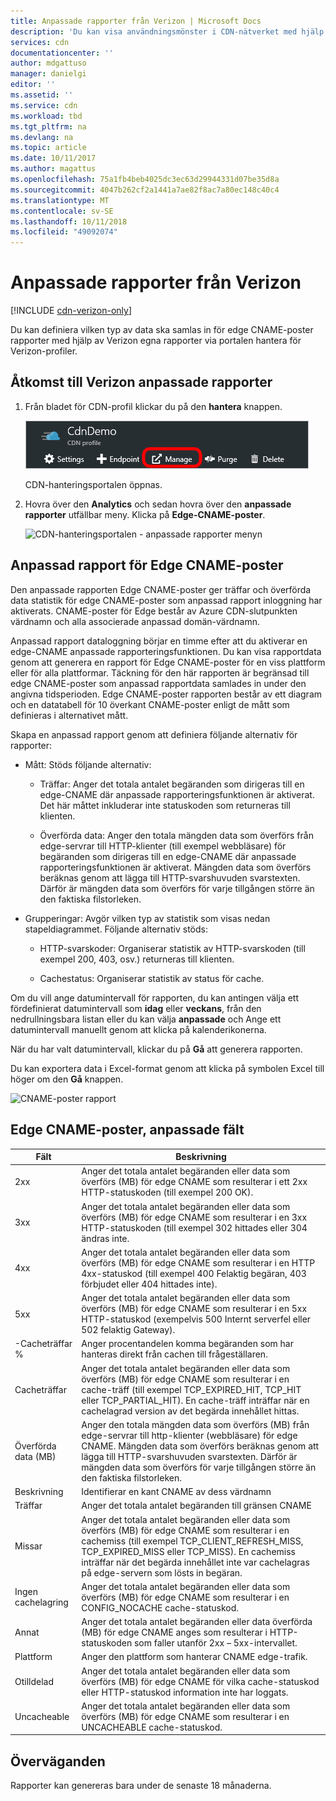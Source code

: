 ```yaml
---
title: Anpassade rapporter från Verizon | Microsoft Docs
description: 'Du kan visa användningsmönster i CDN-nätverket med hjälp av följande rapporter: bandbredd, överförda Data, träffar, cachelagring, Cache träffar förhållande, IPV4/IPv6-Data överförs.'
services: cdn
documentationcenter: ''
author: mdgattuso
manager: danielgi
editor: ''
ms.assetid: ''
ms.service: cdn
ms.workload: tbd
ms.tgt_pltfrm: na
ms.devlang: na
ms.topic: article
ms.date: 10/11/2017
ms.author: magattus
ms.openlocfilehash: 75a1fb4beb4025dc3ec63d29944331d07be35d8a
ms.sourcegitcommit: 4047b262cf2a1441a7ae82f8ac7a80ec148c40c4
ms.translationtype: MT
ms.contentlocale: sv-SE
ms.lasthandoff: 10/11/2018
ms.locfileid: "49092074"
---
```

# <a name="custom-reports-from-verizon"></a>Anpassade rapporter från Verizon

[!INCLUDE [cdn-verizon-only](../../includes/cdn-verizon-only.md)]

Du kan definiera vilken typ av data ska samlas in för edge CNAME-poster rapporter med hjälp av Verizon egna rapporter via portalen hantera för Verizon-profiler.


## <a name="accessing-verizon-custom-reports"></a>Åtkomst till Verizon anpassade rapporter
1. Från bladet för CDN-profil klickar du på den **hantera** knappen.
   
    ![Knappen för CDN-profil hantera](./media/cdn-reports/cdn-manage-btn.png)
   
    CDN-hanteringsportalen öppnas.
2. Hovra över den **Analytics** och sedan hovra över den **anpassade rapporter** utfällbar meny. Klicka på **Edge-CNAME-poster**.
   
    ![CDN-hanteringsportalen - anpassade rapporter menyn](./media/cdn-reports/cdn-custom-reports.png)

## <a name="edge-cnames-custom-report"></a>Anpassad rapport för Edge CNAME-poster
Den anpassade rapporten Edge CNAME-poster ger träffar och överförda data statistik för edge CNAME-poster som anpassad rapport inloggning har aktiverats. CNAME-poster för Edge består av Azure CDN-slutpunkten värdnamn och alla associerade anpassad domän-värdnamn. 

Anpassad rapport dataloggning börjar en timme efter att du aktiverar en edge-CNAME anpassade rapporteringsfunktionen. Du kan visa rapportdata genom att generera en rapport för Edge CNAME-poster för en viss plattform eller för alla plattformar. Täckning för den här rapporten är begränsad till edge CNAME-poster som anpassad rapportdata samlades in under den angivna tidsperioden. Edge CNAME-poster rapporten består av ett diagram och en datatabell för 10 överkant CNAME-poster enligt de mått som definieras i alternativet mått. 

Skapa en anpassad rapport genom att definiera följande alternativ för rapporter:

- Mått: Stöds följande alternativ:

   - Träffar: Anger det totala antalet begäranden som dirigeras till en edge-CNAME där anpassade rapporteringsfunktionen är aktiverat. Det här måttet inkluderar inte statuskoden som returneras till klienten.

   - Överförda data: Anger den totala mängden data som överförs från edge-servrar till HTTP-klienter (till exempel webbläsare) för begäranden som dirigeras till en edge-CNAME där anpassade rapporteringsfunktionen är aktiverat. Mängden data som överförs beräknas genom att lägga till HTTP-svarshuvuden svarstexten. Därför är mängden data som överförs för varje tillgången större än den faktiska filstorleken.

- Grupperingar: Avgör vilken typ av statistik som visas nedan stapeldiagrammet. Följande alternativ stöds:

   - HTTP-svarskoder: Organiserar statistik av HTTP-svarskoden (till exempel 200, 403, osv.) returneras till klienten. 

   - Cachestatus: Organiserar statistik av status för cache.


Om du vill ange datumintervall för rapporten, du kan antingen välja ett fördefinierat datumintervall som **idag** eller **veckans**, från den nedrullningsbara listan eller du kan välja **anpassade** och Ange ett datumintervall manuellt genom att klicka på kalenderikonerna. 

När du har valt datumintervall, klickar du på **Gå** att generera rapporten.

Du kan exportera data i Excel-format genom att klicka på symbolen Excel till höger om den **Gå** knappen.

![CNAME-poster rapport](./media/cdn-reports/cdn-cnames-report.png)

## <a name="edge-cnames-custom-report-fields"></a>Edge CNAME-poster, anpassade fält

| Fält                     | Beskrivning   |
|---------------------------|---------------|
| 2xx                       | Anger det totala antalet begäranden eller data som överförs (MB) för edge CNAME som resulterar i ett 2xx HTTP-statuskoden (till exempel 200 OK). |
| 3xx                       | Anger det totala antalet begäranden eller data som överförs (MB) för edge CNAME som resulterar i en 3xx HTTP-statuskoden (till exempel 302 hittades eller 304 ändras inte. |
| 4xx                       | Anger det totala antalet begäranden eller data som överförs (MB) för edge CNAME som resulterar i en HTTP 4xx-statuskod (till exempel 400 Felaktig begäran, 403 förbjudet eller 404 hittades inte). |
| 5xx                       | Anger det totala antalet begäranden eller data som överförs (MB) för edge CNAME som resulterar i en 5xx HTTP-statuskod (exempelvis 500 Internt serverfel eller 502 felaktig Gateway). |
| -Cacheträffar %               | Anger procentandelen komma begäranden som har hanteras direkt från cachen till frågeställaren. |
| Cacheträffar                | Anger det totala antalet begäranden eller data som överförs (MB) för edge CNAME som resulterar i en cache-träff (till exempel TCP_EXPIRED_HIT, TCP_HIT eller TCP_PARTIAL_HIT). En cache-träff inträffar när en cachelagrad version av det begärda innehållet hittas. |
| Överförda data (MB)     | Anger den totala mängden data som överförs (MB) från edge-servrar till http-klienter (webbläsare) för edge CNAME. Mängden data som överförs beräknas genom att lägga till HTTP-svarshuvuden svarstexten. Därför är mängden data som överförs för varje tillgången större än den faktiska filstorleken. |
| Beskrivning               | Identifierar en kant CNAME av dess värdnamn |
| Träffar                      | Anger det totala antalet begäranden till gränsen CNAME |
| Missar                    | Anger det totala antalet begäranden eller data som överförs (MB) för edge CNAME som resulterar i en cachemiss (till exempel TCP_CLIENT_REFRESH_MISS, TCP_EXPIRED_MISS eller TCP_MISS). En cachemiss inträffar när det begärda innehållet inte var cachelagras på edge-servern som lösts in begäran. | 
| Ingen cachelagring                  | Anger det totala antalet begäranden eller data som överförs (MB) för edge CNAME som resulterar i en CONFIG_NOCACHE cache-statuskod.  |
| Annat                     | Anger det totala antalet begäranden eller data överförda (MB) för edge CNAME anges som resulterar i HTTP-statuskoden som faller utanför 2xx – 5xx-intervallet. |
| Plattform                  | Anger den plattform som hanterar CNAME edge-trafik. |
| Otilldelad               | Anger det totala antalet begäranden eller data som överförs (MB) för edge CNAME för vilka cache-statuskod eller HTTP-statuskod information inte har loggats.  |
| Uncacheable               | Anger det totala antalet begäranden eller data som överförs (MB) för edge CNAME som resulterar i en UNCACHEABLE cache-statuskod.  |


## <a name="considerations"></a>Överväganden
Rapporter kan genereras bara under de senaste 18 månaderna.

